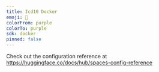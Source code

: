 ```yaml
---
title: Icd10 Docker
emoji: 👀
colorFrom: purple
colorTo: purple
sdk: docker
pinned: false
---
```


Check out the configuration reference at https://huggingface.co/docs/hub/spaces-config-reference
